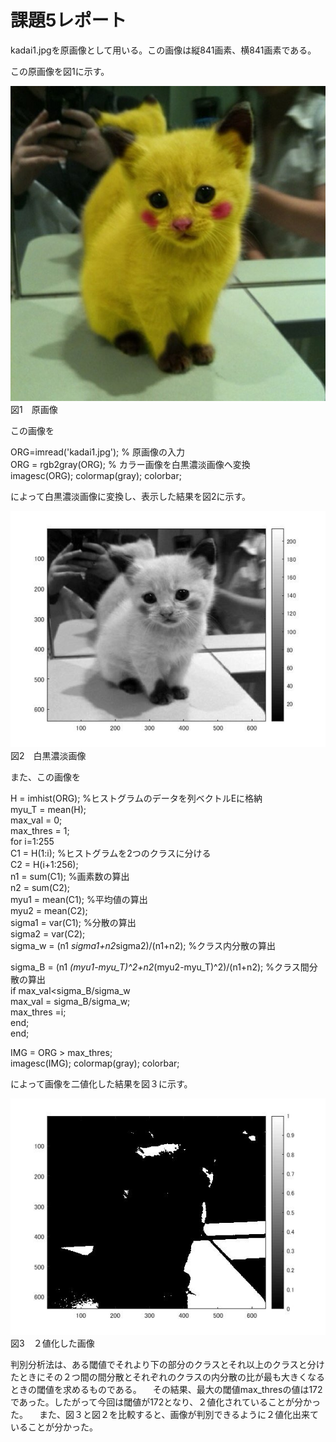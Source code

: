 # 課題5レポート

kadai1.jpgを原画像として用いる。この画像は縦841画素、横841画素である。

この原画像を図1に示す。

![原画像](https://github.com/taigakojima/gazosyorikogakukadai/blob/master/gazousyori/kadai1.jpg?raw=true)  
図1　原画像

この画像を

ORG=imread('kadai1.jpg'); % 原画像の入力  
ORG = rgb2gray(ORG); % カラー画像を白黒濃淡画像へ変換  
imagesc(ORG); colormap(gray); colorbar;

によって白黒濃淡画像に変換し、表示した結果を図2に示す。

![原画像](https://github.com/taigakojima/gazosyorikogakukadai/blob/master/gazousyori/kadai5_1.jpg?raw=true)
図2　白黒濃淡画像

また、この画像を

H = imhist(ORG); %ヒストグラムのデータを列ベクトルEに格納  
myu_T = mean(H);  
max_val = 0;  
max_thres = 1;  
for i=1:255  
C1 = H(1:i); %ヒストグラムを2つのクラスに分ける  
C2 = H(i+1:256);  
n1 = sum(C1); %画素数の算出  
n2 = sum(C2);  
myu1 = mean(C1); %平均値の算出  
myu2 = mean(C2);  
sigma1 = var(C1); %分散の算出  
sigma2 = var(C2);  
sigma_w = (n1 *sigma1+n2*sigma2)/(n1+n2); %クラス内分散の算出

sigma_B = (n1 *(myu1-myu_T)^2+n2*(myu2-myu_T)^2)/(n1+n2); %クラス間分散の算出  
if max_val<sigma_B/sigma_w  
max_val = sigma_B/sigma_w;  
max_thres =i;  
end;  
end;

IMG = ORG > max_thres;  
imagesc(IMG); colormap(gray); colorbar;

によって画像を二値化した結果を図３に示す。

![原画像](https://github.com/taigakojima/gazosyorikogakukadai/blob/master/gazousyori/kadai5_2.jpg?raw=true)
図3　２値化した画像

判別分析法は、ある閾値でそれより下の部分のクラスとそれ以上のクラスと分けたときにその２つ間の間分散とそれぞれのクラスの内分散の比が最も大きくなるときの閾値を求めるものである。
　その結果、最大の閾値max_thresの値は172であった。したがって今回は閾値が172となり、２値化されていることが分かった。
　また、図３と図２を比較すると、画像が判別できるように２値化出来ていることが分かった。
